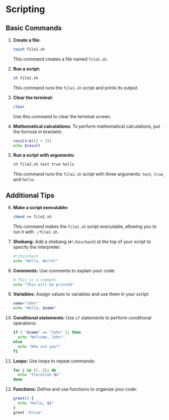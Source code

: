 # Scripting 

## Basic Commands

1. **Create a file:**
   ```sh
   touch file1.sh
   ```
   This command creates a file named `file1.sh`.

2. **Run a script:**
   ```sh
   sh file1.sh
   ```
   This command runs the `file1.sh` script and prints its output.

3. **Clear the terminal:**
   ```sh
   clear
   ```
   Use this command to clear the terminal screen.

4. **Mathematical calculations:**
   To perform mathematical calculations, put the formula in brackets:
   ```sh
   result=$((2 + 3))
   echo $result
   ```

5. **Run a script with arguments:**
   ```sh
   sh file2.sh test true hello
   ```
   This command runs the `file2.sh` script with three arguments: `test`, `true`, and `hello`.

## Additional Tips

6. **Make a script executable:**
   ```sh
   chmod +x file1.sh
   ```
   This command makes the `file1.sh` script executable, allowing you to run it with `./file1.sh`.

7. **Shebang:**
   Add a shebang (`#!/bin/bash`) at the top of your script to specify the interpreter:
   ```sh
   #!/bin/bash
   echo "Hello, World!"
   ```

8. **Comments:**
   Use comments to explain your code:
   ```sh
   # This is a comment
   echo "This will be printed"
   ```

9. **Variables:**
   Assign values to variables and use them in your script:
   ```sh
   name="John"
   echo "Hello, $name"
   ```

10. **Conditional statements:**
    Use `if` statements to perform conditional operations:
    ```sh
    if [ "$name" == "John" ]; then
      echo "Welcome, John!"
    else
      echo "Who are you?"
    fi
    ```

11. **Loops:**
    Use loops to repeat commands:
    ```sh
    for i in {1..5}; do
      echo "Iteration $i"
    done
    ```

12. **Functions:**
    Define and use functions to organize your code:
    ```sh
    greet() {
      echo "Hello, $1"
    }
    greet "Alice"
    ```

